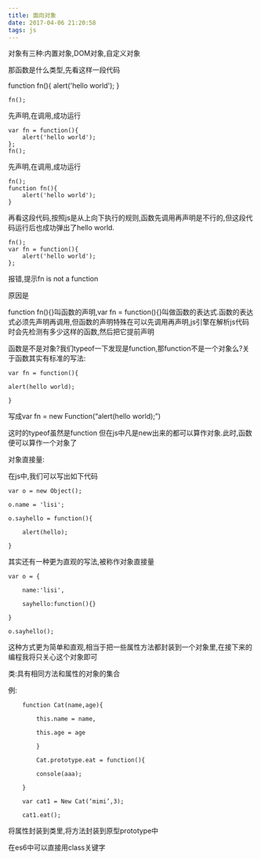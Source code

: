 ```yaml
---
title: 面向对象
date: 2017-04-06 21:20:58
tags: js
---
```

对象有三种:内置对象,DOM对象,自定义对象

那函数是什么类型,先看这样一段代码

<!-- more -->

function fn(){
        alert('hello world');
    }
    
    fn();

先声明,在调用,成功运行

    var fn = function(){
        alert('hello world');
    };
    fn();

先声明,在调用,成功运行

    fn();
    function fn(){
        alert('hello world');
    }

再看这段代码,按照js是从上向下执行的规则,函数先调用再声明是不行的,但这段代码运行后也成功弹出了hello world.

    fn();
    var fn = function(){
        alert('hello world');
    };

报错,提示fn is not a function

原因是

function fn(){}叫函数的声明,var fn = function(){}叫做函数的表达式.函数的表达式必须先声明再调用,但函数的声明特殊在可以先调用再声明,js引擎在解析js代码时会先检测有多少这样的函数,然后把它提前声明

函数是不是对象?我们typeof一下发现是function,那function不是一个对象么?关于函数其实有标准的写法:

    var fn = function(){
    
    alert(hello world);
    
    }

写成var fn = new Function(“alert(hello world);”)

这时的typeof虽然是function 但在js中凡是new出来的都可以算作对象.此时,函数便可以算作一个对象了

对象直接量:

在js中,我们可以写出如下代码

    var o = new Object();
    
    o.name = 'lisi';
    
    o.sayhello = function(){
    
        alert(hello);
    
    }

其实还有一种更为直观的写法,被称作对象直接量

    var o = {
    
        name:'lisi',
    
        sayhello:function(){}
    
    }
    
    o.sayhello();

这种方式更为简单和直观,相当于把一些属性方法都封装到一个对象里,在接下来的编程我将只关心这个对象即可

类:具有相同方法和属性的对象的集合

例:

        function Cat(name,age){
    
            this.name = name,
            
            this.age = age
            
            }
            
            Cat.prototype.eat = function(){
            
            console(aaa);
            
        }
        
        var cat1 = New Cat(‘mimi’,3);
        
        cat1.eat();

将属性封装到类里,将方法封装到原型prototype中

在es6中可以直接用class关键字
